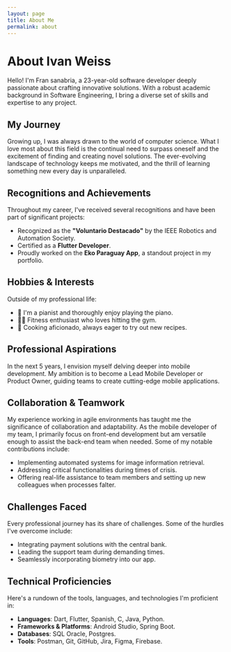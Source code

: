 ```yaml
---
layout: page
title: About Me
permalink: about
---
```


# About Ivan Weiss

Hello! I'm Fran sanabria, a 23-year-old software developer deeply passionate about crafting innovative solutions. With a robust academic background in Software Engineering, I bring a diverse set of skills and expertise to any project. 

## My Journey

Growing up, I was always drawn to the world of computer science. What I love most about this field is the continual need to surpass oneself and the excitement of finding and creating novel solutions. The ever-evolving landscape of technology keeps me motivated, and the thrill of learning something new every day is unparalleled.

## Recognitions and Achievements

Throughout my career, I've received several recognitions and have been part of significant projects:
- Recognized as the **"Voluntario Destacado"** by the IEEE Robotics and Automation Society.
- Certified as a **Flutter Developer**.
- Proudly worked on the **Eko Paraguay App**, a standout project in my portfolio.

## Hobbies & Interests

Outside of my professional life:
- 🎹 I'm a pianist and thoroughly enjoy playing the piano.
- 🏋️‍♂️ Fitness enthusiast who loves hitting the gym.
- 🍳 Cooking aficionado, always eager to try out new recipes.

## Professional Aspirations

In the next 5 years, I envision myself delving deeper into mobile development. My ambition is to become a Lead Mobile Developer or Product Owner, guiding teams to create cutting-edge mobile applications.

## Collaboration & Teamwork

My experience working in agile environments has taught me the significance of collaboration and adaptability. As the mobile developer of my team, I primarily focus on front-end development but am versatile enough to assist the back-end team when needed. Some of my notable contributions include:
- Implementing automated systems for image information retrieval.
- Addressing critical functionalities during times of crisis.
- Offering real-life assistance to team members and setting up new colleagues when processes falter.

## Challenges Faced

Every professional journey has its share of challenges. Some of the hurdles I've overcome include:
- Integrating payment solutions with the central bank.
- Leading the support team during demanding times.
- Seamlessly incorporating biometry into our app.

## Technical Proficiencies

Here's a rundown of the tools, languages, and technologies I'm proficient in:
- **Languages**: Dart, Flutter, Spanish, C, Java, Python.
- **Frameworks & Platforms**: Android Studio, Spring Boot.
- **Databases**: SQL Oracle, Postgres.
- **Tools**: Postman, Git, GitHub, Jira, Figma, Firebase.
